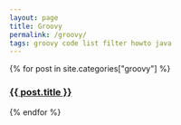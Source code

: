 ```yaml
---
layout: page
title: Groovy
permalink: /groovy/
tags: groovy code list filter howto java
---
```

<div>
    {% for post in site.categories["groovy"] %}
      <a href="{{ post.url }}"><h3>{{ post.title }}</h3></a>
    {% endfor %}
<div>

